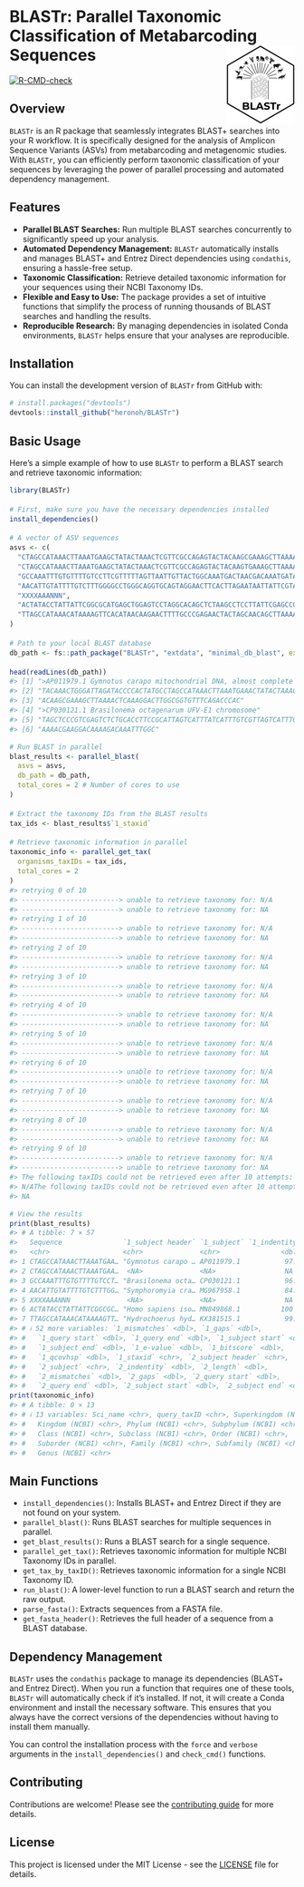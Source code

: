 
<!-- README.md is generated from README.Rmd. Please edit that file -->

# BLASTr: Parallel Taxonomic Classification of Metabarcoding Sequences <a href="https://heronoh.github.io/BLASTr/"><img src="man/figures/logo.png" align="right" height="138" alt="BLASTr website" /></a>

<!-- badges: start -->

[![R-CMD-check](https://github.com/heronoh/BLASTr/actions/workflows/R-CMD-check.yaml/badge.svg)](https://github.com/heronoh/BLASTr/actions/workflows/R-CMD-check.yaml)
<!-- [![CRAN status](https://www.r-pkg.org/badges/version/BLASTr)](https://CRAN.R-project.org/package=BLASTr) -->
<!-- badges: end -->

## Overview

`BLASTr` is an R package that seamlessly integrates BLAST+ searches into
your R workflow. It is specifically designed for the analysis of
Amplicon Sequence Variants (ASVs) from metabarcoding and metagenomic
studies. With `BLASTr`, you can efficiently perform taxonomic
classification of your sequences by leveraging the power of parallel
processing and automated dependency management.

## Features

- **Parallel BLAST Searches:** Run multiple BLAST searches concurrently
  to significantly speed up your analysis.
- **Automated Dependency Management:** `BLASTr` automatically installs
  and manages BLAST+ and Entrez Direct dependencies using `condathis`,
  ensuring a hassle-free setup.
- **Taxonomic Classification:** Retrieve detailed taxonomic information
  for your sequences using their NCBI Taxonomy IDs.
- **Flexible and Easy to Use:** The package provides a set of intuitive
  functions that simplify the process of running thousands of BLAST
  searches and handling the results.
- **Reproducible Research:** By managing dependencies in isolated Conda
  environments, `BLASTr` helps ensure that your analyses are
  reproducible.

## Installation

You can install the development version of `BLASTr` from GitHub with:

``` r
# install.packages("devtools")
devtools::install_github("heronoh/BLASTr")
```

## Basic Usage

Here’s a simple example of how to use `BLASTr` to perform a BLAST search
and retrieve taxonomic information:

``` r
library(BLASTr)

# First, make sure you have the necessary dependencies installed
install_dependencies()

# A vector of ASV sequences
asvs <- c(
  "CTAGCCATAAACTTAAATGAAGCTATACTAAACTCGTTCGCCAGAGTACTACAAGCGAAAGCTTAAAACTCATAGGACTTGGCGGTGTTTCAGACCCAC",
  "CTAGCCATAAACTTAAATGAAGCTATACTAAACTCGTTCGCCAGAGTACTACAAGTGAAAGCTTAAAACTCATAGGACTTGGCGGTGTTTCAGACCCAC",
  "GCCAAATTTGTGTTTTGTCCTTCGTTTTTAGTTAATTGTTACTGGCAAATGACTAACGACAAATGATAAATTACTAATAC",
  "AACATTGTATTTTGTCTTTGGGGCCTGGGCAGGTGCAGTAGGAACTTCACTTAGAATAATTATTCGTACTGAGCTTGGGCATCCAGGAAGACTTATCGGGGATGATCAAATCTATAATGTAATTGTTACAGCACATGCATTTGTGATAATTTTTTTTATAGTAATACCTATTATGATT",
  "XXXXAAANNN",
  "ACTATACCTATTATTCGGCGCATGAGCTGGAGTCCTAGGCACAGCTCTAAGCCTCCTTATTCGAGCCGAGCTGGGCCAGCCAGGCAACCTTCTAGGTAACGACCACATCTACAACGTTATCGTCACAGCCCATGCATTTGTAATAATCTTCTTCATAGTAATACCCATCATAATCGGAGGCTTTGGCAACTGACTAGTTCCCCTAATAATCGGTGCCCCCGATATG",
  "TTAGCCATAAACATAAAAGTTCACATAACAAGAACTTTTGCCCGAGAACTACTAGCAACAGCTTAAAACTCAAAGGACTTGGCGGTGCTTTATATCCAC"
)

# Path to your local BLAST database
db_path <- fs::path_package("BLASTr", "extdata", "minimal_db_blast", ext = "fasta")

head(readLines(db_path))
#> [1] ">AP011979.1 Gymnotus carapo mitochondrial DNA, almost complete genome"           
#> [2] "TACAAACTGGGATTAGATACCCCACTATGCCTAGCCATAAACTTAAATGAAACTATACTAAACTCATTCGCCAGAGTACT"
#> [3] "ACAAGCGAAAGCTTAAAACTCAAAGGACTTGGCGGTGTTTCAGACCCAC"                               
#> [4] ">CP030121.1 Brasilonema octagenarum UFV-E1 chromosome"                           
#> [5] "TAGCTCCCGTCGAGTCTCTGCACCTTCCGCATTAGTCATTTATCATTTGTCGTTAGTCATTTGCTAGTAACAATTAACTA"
#> [6] "AAAACGAAGGACAAAAGACAAATTTGGC"
```

``` r
# Run BLAST in parallel
blast_results <- parallel_blast(
  asvs = asvs,
  db_path = db_path,
  total_cores = 2 # Number of cores to use
)

# Extract the taxonomy IDs from the BLAST results
tax_ids <- blast_results$`1_staxid`

# Retrieve taxonomic information in parallel
taxonomic_info <- parallel_get_tax(
  organisms_taxIDs = tax_ids,
  total_cores = 2
)
#> retrying 0 of 10
#> ------------------------> unable to retrieve taxonomy for: N/A   
#> ------------------------> unable to retrieve taxonomy for: NA    
#> retrying 1 of 10
#> ------------------------> unable to retrieve taxonomy for: N/A   
#> ------------------------> unable to retrieve taxonomy for: NA    
#> retrying 2 of 10
#> ------------------------> unable to retrieve taxonomy for: N/A   
#> ------------------------> unable to retrieve taxonomy for: NA    
#> retrying 3 of 10
#> ------------------------> unable to retrieve taxonomy for: N/A   
#> ------------------------> unable to retrieve taxonomy for: NA    
#> retrying 4 of 10
#> ------------------------> unable to retrieve taxonomy for: N/A   
#> ------------------------> unable to retrieve taxonomy for: NA    
#> retrying 5 of 10
#> ------------------------> unable to retrieve taxonomy for: N/A   
#> ------------------------> unable to retrieve taxonomy for: NA    
#> retrying 6 of 10
#> ------------------------> unable to retrieve taxonomy for: N/A   
#> ------------------------> unable to retrieve taxonomy for: NA    
#> retrying 7 of 10
#> ------------------------> unable to retrieve taxonomy for: N/A   
#> ------------------------> unable to retrieve taxonomy for: NA    
#> retrying 8 of 10
#> ------------------------> unable to retrieve taxonomy for: N/A   
#> ------------------------> unable to retrieve taxonomy for: NA    
#> retrying 9 of 10
#> ------------------------> unable to retrieve taxonomy for: N/A   
#> ------------------------> unable to retrieve taxonomy for: NA    
#> The following taxIDs could not be retrieved even after 10 attempts:
#> N/AThe following taxIDs could not be retrieved even after 10 attempts:
#> NA
```

``` r
# View the results
print(blast_results)
#> # A tibble: 7 × 57
#>   Sequence               `1_subject header` `1_subject` `1_indentity` `1_length`
#>   <chr>                  <chr>              <chr>               <dbl>      <dbl>
#> 1 CTAGCCATAAACTTAAATGAA… "Gymnotus carapo … AP011979.1           97.0         99
#> 2 CTAGCCATAAACTTAAATGAA…  <NA>              <NA>                 NA           NA
#> 3 GCCAAATTTGTGTTTTGTCCT… "Brasilonema octa… CP030121.1           96.2         78
#> 4 AACATTGTATTTTGTCTTTGG… "Symphoromyia cra… MG967958.1           84.9        179
#> 5 XXXXAAANNN              <NA>              <NA>                 NA           NA
#> 6 ACTATACCTATTATTCGGCGC… "Homo sapiens iso… MN849868.1          100          226
#> 7 TTAGCCATAAACATAAAAGTT… "Hydrochoerus hyd… KX381515.1           99.0         99
#> # ℹ 52 more variables: `1_mismatches` <dbl>, `1_gaps` <dbl>,
#> #   `1_query start` <dbl>, `1_query end` <dbl>, `1_subject start` <dbl>,
#> #   `1_subject end` <dbl>, `1_e-value` <dbl>, `1_bitscore` <dbl>,
#> #   `1_qcovhsp` <dbl>, `1_staxid` <chr>, `2_subject header` <chr>,
#> #   `2_subject` <chr>, `2_indentity` <dbl>, `2_length` <dbl>,
#> #   `2_mismatches` <dbl>, `2_gaps` <dbl>, `2_query start` <dbl>,
#> #   `2_query end` <dbl>, `2_subject start` <dbl>, `2_subject end` <dbl>, …
print(taxonomic_info)
#> # A tibble: 0 × 13
#> # ℹ 13 variables: Sci_name <chr>, query_taxID <chr>, Superkingdom (NCBI) <chr>,
#> #   Kingdom (NCBI) <chr>, Phylum (NCBI) <chr>, Subphylum (NCBI) <chr>,
#> #   Class (NCBI) <chr>, Subclass (NCBI) <chr>, Order (NCBI) <chr>,
#> #   Suborder (NCBI) <chr>, Family (NCBI) <chr>, Subfamily (NCBI) <chr>,
#> #   Genus (NCBI) <chr>
```

## Main Functions

- `install_dependencies()`: Installs BLAST+ and Entrez Direct if they
  are not found on your system.
- `parallel_blast()`: Runs BLAST searches for multiple sequences in
  parallel.
- `get_blast_results()`: Runs a BLAST search for a single sequence.
- `parallel_get_tax()`: Retrieves taxonomic information for multiple
  NCBI Taxonomy IDs in parallel.
- `get_tax_by_taxID()`: Retrieves taxonomic information for a single
  NCBI Taxonomy ID.
- `run_blast()`: A lower-level function to run a BLAST search and return
  the raw output.
- `parse_fasta()`: Extracts sequences from a FASTA file.
- `get_fasta_header()`: Retrieves the full header of a sequence from a
  BLAST database.

## Dependency Management

`BLASTr` uses the `condathis` package to manage its dependencies (BLAST+
and Entrez Direct). When you run a function that requires one of these
tools, `BLASTr` will automatically check if it’s installed. If not, it
will create a Conda environment and install the necessary software. This
ensures that you always have the correct versions of the dependencies
without having to install them manually.

You can control the installation process with the `force` and `verbose`
arguments in the `install_dependencies()` and `check_cmd()` functions.

## Contributing

Contributions are welcome! Please see the [contributing
guide](.github/CONTRIBUTING.md) for more details.

## License

This project is licensed under the MIT License - see the
[LICENSE](LICENSE) file for details.
